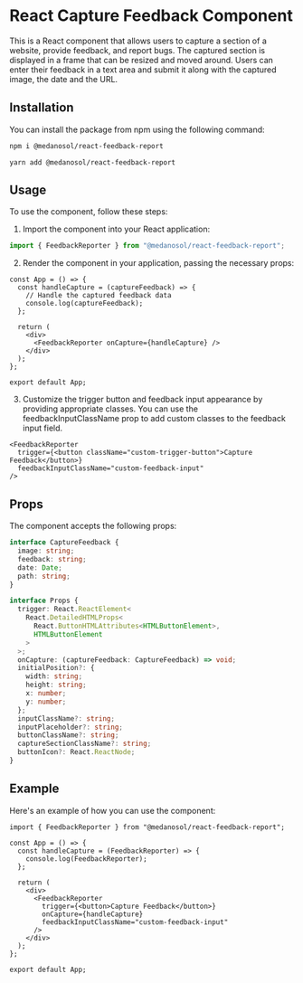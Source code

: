 # React Capture Feedback Component

This is a React component that allows users to capture a section of a website, provide feedback, and report bugs. The captured section is displayed in a frame that can be resized and moved around. Users can enter their feedback in a text area and submit it along with the captured image, the date and the URL.

## Installation

You can install the package from npm using the following command:

```bash
npm i @medanosol/react-feedback-report
```

```base
yarn add @medanosol/react-feedback-report
```

## Usage

To use the component, follow these steps:

1. Import the component into your React application:

```javascript
import { FeedbackReporter } from "@medanosol/react-feedback-report";
```

2. Render the component in your application, passing the necessary props:

```tsx
const App = () => {
  const handleCapture = (captureFeedback) => {
    // Handle the captured feedback data
    console.log(captureFeedback);
  };

  return (
    <div>
      <FeedbackReporter onCapture={handleCapture} />
    </div>
  );
};

export default App;
```

3. Customize the trigger button and feedback input appearance by providing appropriate classes. You can use the feedbackInputClassName prop to add custom classes to the feedback input field.

```tsx
<FeedbackReporter
  trigger={<button className="custom-trigger-button">Capture Feedback</button>}
  feedbackInputClassName="custom-feedback-input"
/>
```

## Props

The component accepts the following props:

```ts
interface CaptureFeedback {
  image: string;
  feedback: string;
  date: Date;
  path: string;
}

interface Props {
  trigger: React.ReactElement<
    React.DetailedHTMLProps<
      React.ButtonHTMLAttributes<HTMLButtonElement>,
      HTMLButtonElement
    >
  >;
  onCapture: (captureFeedback: CaptureFeedback) => void;
  initialPosition?: {
    width: string;
    height: string;
    x: number;
    y: number;
  };
  inputClassName?: string;
  inputPlaceholder?: string;
  buttonClassName?: string;
  captureSectionClassName?: string;
  buttonIcon?: React.ReactNode;
}
```

## Example

Here's an example of how you can use the component:

```tsx
import { FeedbackReporter } from "@medanosol/react-feedback-report";

const App = () => {
  const handleCapture = (FeedbackReporter) => {
    console.log(FeedbackReporter);
  };

  return (
    <div>
      <FeedbackReporter
        trigger={<button>Capture Feedback</button>}
        onCapture={handleCapture}
        feedbackInputClassName="custom-feedback-input"
      />
    </div>
  );
};

export default App;
```
